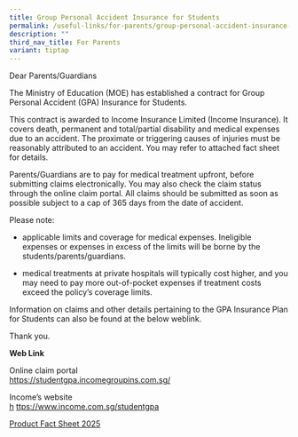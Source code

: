 ```yaml
---
title: Group Personal Accident Insurance for Students
permalink: /useful-links/for-parents/group-personal-accident-insurance-for-students/
description: ""
third_nav_title: For Parents
variant: tiptap
---
```

<p>Dear Parents/Guardians</p>
<p>The Ministry of Education (MOE) has established a contract for Group Personal
Accident (GPA) Insurance for Students.</p>
<p></p>
<p>This contract is awarded to Income Insurance Limited (Income Insurance).
It covers death, permanent and total/partial disability and medical expenses
due to an accident. The proximate or triggering causes of injuries must
be reasonably attributed to an accident. You may refer to attached fact
sheet for details.</p>
<p></p>
<p>Parents/Guardians are to pay for medical treatment upfront, before submitting
claims electronically. You may also check the claim status through the
online claim portal. All claims should be submitted as soon as possible
subject to a cap of 365 days from the date of accident.</p>
<p></p>
<p>Please note:</p>
<ul data-tight="true" class="tight">
<li>
<p>applicable limits and coverage for medical expenses. Ineligible expenses
or expenses in excess of the limits will be borne by the students/parents/guardians.</p>
</li>
<li>
<p>medical treatments at private hospitals will typically cost higher, and
you may need to pay more out-of-pocket expenses if treatment costs exceed
the policy’s coverage limits.</p>
</li>
</ul>
<p></p>
<p>Information on claims and other details pertaining to the GPA Insurance
Plan for Students can also be found at the below weblink.</p>
<p>Thank you.</p>
<p><strong>Web Link</strong>
</p>
<p>Online claim portal
<br><a href="https://studentgpa.incomegroupins.com.sg/" rel="noopener noreferrer nofollow" target="_blank">https://studentgpa.incomegroupins.com.sg/</a>
</p>
<p>Income’s website
<br><a href="https://studentgpa.incomegroupins.com.sg/" rel="noopener noreferrer nofollow" target="_blank">h</a>
<a href="https://www.income.com.sg/group-insurance-for-schools-and-centres-and-moe/group-personal-accident-for-students" rel="noopener noreferrer nofollow" target="_blank">ttps://www.income.com.sg/studentgpa</a>
<br>
</p>
<p><a href="/files/Product_Fact_Sheet__Year_2025_.pdf" rel="noopener noreferrer nofollow" target="_blank">Product Fact Sheet 2025</a>
</p>
<p></p>